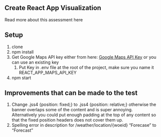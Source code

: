 ## Create React App Visualization

Read more about this assessment here

## Setup

1. clone
2. npm install
3. Get Google Maps API key either from here: [Google Maps API Key](https://developers.google.com/maps/documentation/javascript/get-api-key) or you can use an existing key
   1. Put Key in .env file at the root of the project, make sure you name it REACT_APP_MAPS_API_KEY
4. npm start

## Improvements that can be made to the test

1. Change .jss4 {position: fixed;} to .jss4 {position: relative;} otherwise the banner overlaps some of the content and is super annoying. Alternatively you could put enough padding at the top of any content so that the fixed position headers does not cover them up.
2. Spelling error in description for /weather/location/{woeid} “Forecase” to “Forecast”
